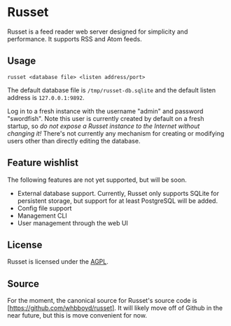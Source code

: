 # Russet

Russet is a feed reader web server designed for simplicity and performance. It
supports RSS and Atom feeds.

## Usage

`russet <database file> <listen address/port>`

The default database file is `/tmp/russet-db.sqlite` and the default listen
address is `127.0.0.1:9892`.

Log in to a fresh instance with the username "admin" and password "swordfish".
Note this user is currently created by default on a fresh startup, so *do not
expose a Russet instance to the Internet without changing it!* There's not
currently any mechanism for creating or modifying users other than directly
editing the database.

## Feature wishlist

The following features are not yet supported, but will be soon.

 * External database support. Currently, Russet only supports SQLite for
	persistent storage, but support for at least PostgreSQL will be added.
 * Config file support
 * Management CLI
 * User management through the web UI

## License

Russet is licensed under the [AGPL](https://www.gnu.org/licenses/agpl-3.0.html).

## Source

For the moment, the canonical source for Russet's source code is
[https://github.com/whbboyd/russet]. It will likely move off of Github in the
near future, but this is move convenient for now.
